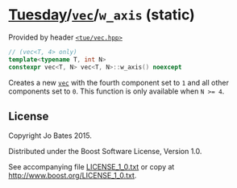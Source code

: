 [Tuesday](../../../README.md)/[`vec`](../../headers/vec.md)/`w_axis` (static)
=============================================================================
Provided by header [`<tue/vec.hpp>`](../../headers/vec.md)

```c++
// (vec<T, 4> only)
template<typename T, int N>
constexpr vec<T, N> vec<T, N>::w_axis() noexcept
```

Creates a new [`vec`](../../headers/vec.md) with the fourth component set to `1`
and all other components set to `0`. This function is only available when
`N >= 4`.

License
-------
Copyright Jo Bates 2015.

Distributed under the Boost Software License, Version 1.0.

See accompanying file [LICENSE_1_0.txt](../../../LICENSE_1_0.txt) or copy at
http://www.boost.org/LICENSE_1_0.txt.
